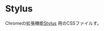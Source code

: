 # Stylus

Chromeの拡張機能[Stylus](https://chrome.google.com/webstore/detail/stylus/clngdbkpkpeebahjckkjfobafhncgmne)
用のCSSファイルす。
